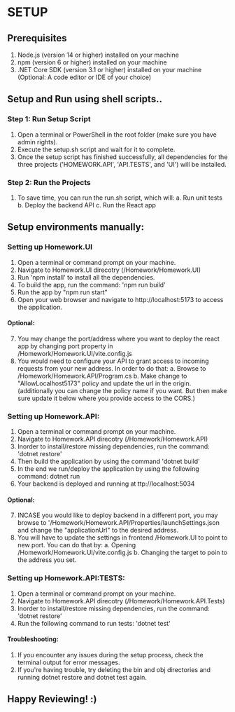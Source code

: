 # SETUP
## Prerequisites
1. Node.js (version 14 or higher) installed on your machine
2. npm (version 6 or higher) installed on your machine
3. .NET Core SDK (version 3.1 or higher) installed on your machine
(Optional: A code editor or IDE of your choice)

## Setup and Run using shell scripts..
### Step 1: Run Setup Script

1. Open a terminal or PowerShell in the root folder (make sure you have admin rights).
2. Execute the setup.sh script and wait for it to complete.
3. Once the setup script has finished successfully, all dependencies for the three projects ('HOMEWORK.API', 'API.TESTS', and 'UI') will be installed.

### Step 2: Run the Projects
1. To save time, you can run the run.sh script, which will:
a. Run unit tests
b. Deploy the backend API
c. Run the React app

## Setup environments manually:
### Setting up Homework.UI
1. Open a terminal or command prompt on your machine.
2. Navigate to Homework.UI direcotry (/Homework/Homework.UI)
3. Run 'npm install' to install all the dependencies.
4. To build the app, run the command: 'npm run build'
5. Run the app by "npm run start"
6. Open your web browser and navigate to http://localhost:5173 to access the application.
#### Optional:
7. You may change the port/address where you want to deploy the react app by changing port property in /Homework/Homework.UI/vite.config.js
8. You would need to configure your API to grant access to incoming requests from your new address. In order to do that:
    a. Browse to /Homework/Homework.API/Program.cs
    b. Make change to "AllowLocalhost5173" policy and update the url in the origin. 
    (additionally you can change the policy name if you want. But then make sure update it below where you provide access to the CORS.)



### Setting up Homework.API:
1. Open a terminal or command prompt on your machine.
2. Navigate to Homework.API direcotry (/Homework/Homework.API)
3. Inorder to install/restore missing dependencies, run the command: 'dotnet restore'
4. Then build the application by using the command 'dotnet build'
5. In the end we run/deploy the application by using the following command: dotnet run
6. Your backend is deployed and running at ttp://localhost:5034
#### Optional:
7. INCASE you would like to deploy backend in a different port, you may browse to '/Homework/Homework.API/Properties/launchSettings.json and change the "applicationUrl" to the desired address.
8. You will have to update the settings in frontend /Homework.UI to point to new port. You can do that by:
    a. Opening /Homework/Homework.UI/vite.config.js
    b. Changing the target to poin to the address you set.


### Setting up Homework.API:TESTS:
1. Open a terminal or command prompt on your machine.
2. Navigate to Homework.API direcotry (/Homework/Homework.API.Tests)
3. Inorder to install/restore missing dependencies, run the command: 'dotnet restore'
4. Run the following command to run tests: 'dotnet test'
#### Troubleshooting:
1. If you encounter any issues during the setup process, check the terminal output for error messages.
2. If you're having trouble, try deleting the bin and obj directories and running dotnet restore and dotnet test again.
## Happy Reviewing! :)

